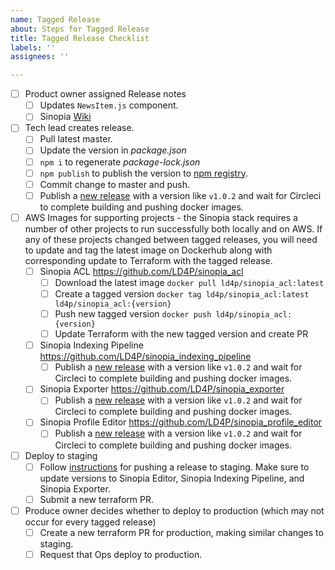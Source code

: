 ```yaml
---
name: Tagged Release
about: Steps for Tagged Release
title: Tagged Release Checklist
labels: ''
assignees: ''

---
```


- [ ] Product owner assigned Release notes
  - [ ] Updates `NewsItem.js` component.
  - [ ] Sinopia [Wiki](https://github.com/LD4P/sinopia/wiki/Latest-Release,-What's-Next)
- [ ] Tech lead creates release.
  - [ ] Pull latest master.
  - [ ] Update the version in *package.json*
  - [ ] `npm i` to regenerate *package-lock.json*
  - [ ] `npm publish` to publish the version to [npm registry](https://npmjs.com).
  - [ ] Commit change to master and push.
  - [ ] Publish a [new release](https://github.com/LD4P/sinopia_editor/releases/new) with a version like `v1.0.2` and wait for Circleci to complete building and pushing docker images.
- [ ] AWS Images for supporting projects - the Sinopia stack requires
  a number of other projects to run successfully both locally and on AWS. If any of
  these projects changed between tagged releases, you will need to update and tag the
  latest image on Dockerhub along with corresponding update to Terraform with the tagged
  release.
  - [ ] Sinopia ACL https://github.com/LD4P/sinopia_acl
    - [ ] Download the latest image `docker pull ld4p/sinopia_acl:latest`
    - [ ] Create a tagged version `docker tag ld4p/sinopia_acl:latest ld4p/sinopia_acl:{version}`
    - [ ] Push new tagged version `docker push ld4p/sinopia_acl:{version}`
    - [ ] Update Terraform with the new tagged version and create PR
  - [ ] Sinopia Indexing Pipeline https://github.com/LD4P/sinopia_indexing_pipeline
    - [ ] Publish a [new release](https://github.com/LD4P/sinopia_indexing_pipeline/releases/new) with a version like `v1.0.2` and wait for Circleci to complete building and pushing docker images.
  - [ ] Sinopia Exporter https://github.com/LD4P/sinopia_exporter
    - [ ] Publish a [new release](https://github.com/LD4P/sinopia_exporter/releases/new) with a version like `v1.0.2` and wait for Circleci to complete building and pushing docker images.
  - [ ] Sinopia Profile Editor https://github.com/LD4P/sinopia_profile_editor
    - [ ] Publish a [new release](https://github.com/LD4P/sinopia_profile_editor/releases/new) with a version like `v1.0.2` and wait for Circleci to complete building and pushing docker images.
    
- [ ] Deploy to staging
  - [ ] Follow [instructions](https://github.com/sul-dlss/terraform-aws/tree/master/organizations/staging/sinopia#deploying-a-release-to-staging) for pushing a release to staging. Make sure to update versions to Sinopia Editor, Sinopia Indexing Pipeline, and Sinopia Exporter.
  - [ ] Submit a new terraform PR.
- [ ] Produce owner decides whether to deploy to production (which may not occur for every tagged release)
  - [ ] Create a new terraform PR for production, making similar changes to staging.
  - [ ] Request that Ops deploy to production.

